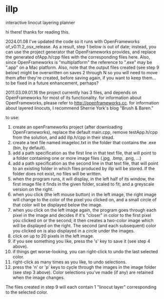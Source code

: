 # illp
interactive linocut layering planner

hi there! thanks for reading this.

2024.01.08
I've updated the code so it runs with OpenFrameworks of_v0.11.2_osx_release. As a result, 
step 1 below is out of date; instead, you can use the project generator that OpenFrameworks provides,
and replace the generated ofApp.h/cpp files with the corresponding files here. Also, since
OpenFrameworks is "multiplatform" the reference to ".exe" may be ".app" on a Mac platform.
Also, note that the output files created (see step 9 below) might be overwritten on saves 2 through N
so you will need to move them after they're created, before saving again, if you want to keep them... 
to be fixed in a future enhancement, perhaps?

2011.03.09.01.16
the project currently has 3 files, and depends on OpenFrameworks for most of its functionality.
for information about OpenFrameworks, please refer to http://openframeworks.cc.
for information about layered linocuts, I recommend Sherrie York's blog "Brush & Baren."

to use: 
1. create an openFrameworks project (after downloading OpenFrameworks), replace the 
default main.cpp, remove testApp.h/cpp from the solution, and add illp.h/cpp in their stead.
2. create a text file named imageloc.txt in the folder that contains the .exe (bin, by default).
3. add a path specification as the first line in that text file, that will point to
a folder containing one or more image files (.jpg, .bmp, .png, ...)
4. add a path specification as the second line in that text file, that will point to
an existing folder in which files produced by illp will be stored. If the folder does
not exist, no files will be written.
5. when the program runs, it will display, in the left half of its window, the first 
image file it finds in the given folder, scaled to fit; and a greyscale version on the right. 
6. when you click (the left mouse button) in the left image, the right image will change to the 
color of the pixel you clicked on, and a small circle of that color will be displayed 
below the image.
7. when you click on the left image again, the program goes through each pixel in the
image and decides if it's "closer" in color to the first pixel you clicked on or the
second; it then creates a two-color image which will be displayed on the right. The second
(and each subsequent) color you clicked on is also displayed in a circle under the images.
8. click on up to 20 pixels in the left image.
9. if you see something you like, press the 's' key to save it (see step 4 above).
10. if things get worse-looking, you can right-click to undo the last selected color.
11. right-click as many times as you like, to undo selections.
12. press the 'n' or 'p' keys to cycle through the images in the image folder (see
step 3 above). Color selections you've made (if any) are retained when the image changes.

The files created in step 9 will each contain 1 "linocut layer" corresponding to the 
selected color.
